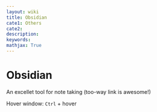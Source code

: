 ```yaml
---
layout: wiki
title: Obsidian
cate1: Others
cate2: 
description: 
keywords:
mathjax: True
---
```


# Obsidian
An excellet tool for note taking (too-way link is awesome!)

Hover window: `Ctrl` + hover
